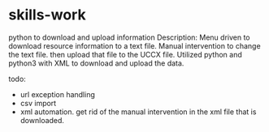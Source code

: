 # skills-work
python to download and upload information
Description:
  Menu driven to download resource information to a text file. 
  Manual intervention to change the text file. 
  then upload that file to the UCCX file. 
  Utilized python and python3 with XML to download and upload the data. 
  
  todo:
  - url exception handling
  - csv import
  - xml automation. get rid of the manual intervention in the xml file that is downloaded. 
  
